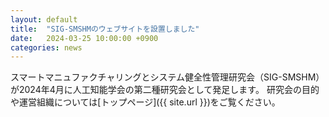 ```yaml
---
layout: default
title:  "SIG-SMSHMのウェブサイトを設置しました"
date:   2024-03-25 10:00:00 +0900
categories: news
---
```


スマートマニュファクチャリングとシステム健全性管理研究会（SIG-SMSHM）が2024年4月に人工知能学会の第二種研究会として発足します。
研究会の目的や運営組織については[トップページ]({{ site.url }})をご覧ください。

